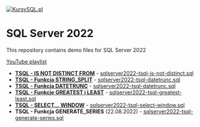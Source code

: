 <a href="https://www.kursysql.pl"><img src="https://www.kursysql.pl/wp-content/uploads/2022/03/Frame-3.png" title="KursySQL.pl" alt="KursySQL.pl"></a>
# SQL Server 2022
This repository contains demo files for SQL Server 2022 

<a href="https://www.youtube.com/playlist?list=PLLbGIlLHMPz2A6hOUMCiWI4I7tAaFyTpv">YouTube playlist</a>




- <a href="https://www.youtube.com/watch?v=JTABe9OJKJQ&list=PLLbGIlLHMPz2A6hOUMCiWI4I7tAaFyTpv&index=3">**TSQL - IS NOT DISTINCT FROM**</a> - <a href="https://github.com/kursysql/SQL-Server-2022/blob/main/sqlserver2022-tsql-is-not-distinct.sql">sqlserver2022-tsql-is-not-distinct.sql</a>
- <a href="https://www.youtube.com/watch?v=Uamf_FknWJ8&list=PLLbGIlLHMPz2A6hOUMCiWI4I7tAaFyTpv&index=4">**TSQL - Funkcja STRING_SPLIT**</a> - <a href="https://github.com/kursysql/SQL-Server-2022/blob/main/sqlserver2022-tsql-datetrunc.sql">sqlserver2022-tsql-datetrunc.sql</a>
- <a href="https://www.youtube.com/watch?v=cu-c2TKncHY&list=PLLbGIlLHMPz2A6hOUMCiWI4I7tAaFyTpv&index=5">**TSQL - Funkcja DATETRUNC**</a> - <a href="https://github.com/kursysql/SQL-Server-2022/blob/main/sqlserver2022-tsql-datetrunc.sql">sqlserver2022-tsql-datetrunc.sql</a>
- <a href="https://www.youtube.com/watch?v=txeojBl6Pg8&list=PLLbGIlLHMPz2A6hOUMCiWI4I7tAaFyTpv&index=6">**TSQL - Funkcje GREATEST i LEAST**</a> - <a href="https://github.com/kursysql/SQL-Server-2022/blob/main/sqlserver2022-tsql-greatest-least.sql">sqlserver2022-tsql-greatest-least.sql</a>
- <a href="https://youtube.com/playlist?list=PLLbGIlLHMPz2A6hOUMCiWI4I7tAaFyTpv">**TSQL - SELECT... WINDOW**</a> - <a href="https://github.com/kursysql/SQL-Server-2022/blob/main/sqlserver2022-tsql-select-window.sql">sqlserver2022-tsql-select-window.sql</a>
- **TSQL - Funkcja GENERATE_SERIES** (22.08.2022) - <a href="https://github.com/kursysql/SQL-Server-2022/blob/main/sqlserver2022-tsql-generate-series.sql">sqlserver2022-tsql-generate-series.sql</a>









